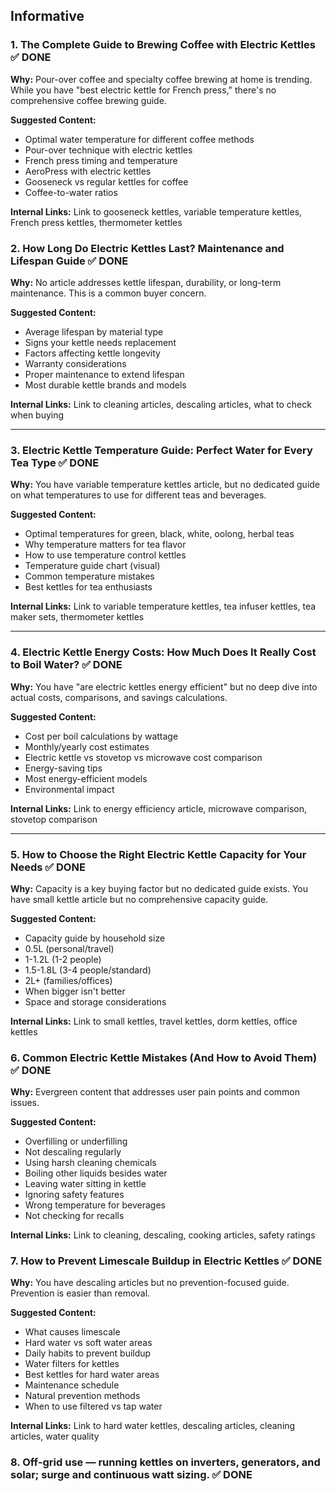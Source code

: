 

## Informative

### 1. **The Complete Guide to Brewing Coffee with Electric Kettles** ✅ DONE
**Why:** Pour-over coffee and specialty coffee brewing at home is trending. While you have "best electric kettle for French press," there's no comprehensive coffee brewing guide.

**Suggested Content:**
- Optimal water temperature for different coffee methods
- Pour-over technique with electric kettles
- French press timing and temperature
- AeroPress with electric kettles
- Gooseneck vs regular kettles for coffee
- Coffee-to-water ratios

**Internal Links:** Link to gooseneck kettles, variable temperature kettles, French press kettles, thermometer kettles


### 2. **How Long Do Electric Kettles Last? Maintenance and Lifespan Guide** ✅ DONE
**Why:** No article addresses kettle lifespan, durability, or long-term maintenance. This is a common buyer concern.

**Suggested Content:**
- Average lifespan by material type
- Signs your kettle needs replacement
- Factors affecting kettle longevity
- Warranty considerations
- Proper maintenance to extend lifespan
- Most durable kettle brands and models

**Internal Links:** Link to cleaning articles, descaling articles, what to check when buying

---

### 3. **Electric Kettle Temperature Guide: Perfect Water for Every Tea Type** ✅ DONE
**Why:** You have variable temperature kettles article, but no dedicated guide on what temperatures to use for different teas and beverages.

**Suggested Content:**
- Optimal temperatures for green, black, white, oolong, herbal teas
- Why temperature matters for tea flavor
- How to use temperature control kettles
- Temperature guide chart (visual)
- Common temperature mistakes
- Best kettles for tea enthusiasts

**Internal Links:** Link to variable temperature kettles, tea infuser kettles, tea maker sets, thermometer kettles

---

### 4. **Electric Kettle Energy Costs: How Much Does It Really Cost to Boil Water?** ✅ DONE
**Why:** You have "are electric kettles energy efficient" but no deep dive into actual costs, comparisons, and savings calculations.

**Suggested Content:**
- Cost per boil calculations by wattage
- Monthly/yearly cost estimates
- Electric kettle vs stovetop vs microwave cost comparison
- Energy-saving tips
- Most energy-efficient models
- Environmental impact

**Internal Links:** Link to energy efficiency article, microwave comparison, stovetop comparison

---

### 5. **How to Choose the Right Electric Kettle Capacity for Your Needs** ✅ DONE
**Why:** Capacity is a key buying factor but no dedicated guide exists. You have small kettle article but no comprehensive capacity guide.

**Suggested Content:**
- Capacity guide by household size
- 0.5L (personal/travel)
- 1-1.2L (1-2 people)
- 1.5-1.8L (3-4 people/standard)
- 2L+ (families/offices)
- When bigger isn't better
- Space and storage considerations

**Internal Links:** Link to small kettles, travel kettles, dorm kettles, office kettles


### 6. **Common Electric Kettle Mistakes (And How to Avoid Them)** ✅ DONE
**Why:** Evergreen content that addresses user pain points and common issues.

**Suggested Content:**
- Overfilling or underfilling
- Not descaling regularly
- Using harsh cleaning chemicals
- Boiling other liquids besides water
- Leaving water sitting in kettle
- Ignoring safety features
- Wrong temperature for beverages
- Not checking for recalls

**Internal Links:** Link to cleaning, descaling, cooking articles, safety ratings



### 7. **How to Prevent Limescale Buildup in Electric Kettles** ✅ DONE
**Why:** You have descaling articles but no prevention-focused guide. Prevention is easier than removal.

**Suggested Content:**
- What causes limescale
- Hard water vs soft water areas
- Daily habits to prevent buildup
- Water filters for kettles
- Best kettles for hard water areas
- Maintenance schedule
- Natural prevention methods
- When to use filtered vs tap water

**Internal Links:** Link to hard water kettles, descaling articles, cleaning articles, water quality



### 8. Off‑grid use — running kettles on inverters, generators, and solar; surge and continuous watt sizing. ✅ DONE
